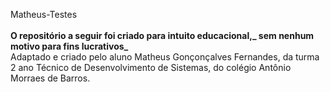 Matheus-Testes</br>
</br>
**O repositório a seguir foi criado para intuito educacional,_ sem nenhum motivo para fins lucrativos_**</br>
Adaptado e criado pelo aluno Matheus Gonçonçalves Fernandes, da turma 2 ano Técnico de Desenvolvimento de Sistemas, do colégio Antônio Morraes de Barros.
